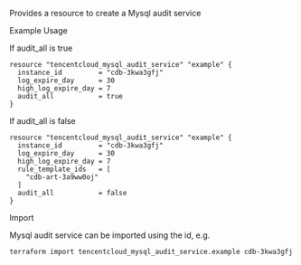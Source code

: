 Provides a resource to create a Mysql audit service

Example Usage

If audit_all is true

```hcl
resource "tencentcloud_mysql_audit_service" "example" {
  instance_id         = "cdb-3kwa3gfj"
  log_expire_day      = 30
  high_log_expire_day = 7
  audit_all           = true
}
```

If audit_all is false

```hcl
resource "tencentcloud_mysql_audit_service" "example" {
  instance_id         = "cdb-3kwa3gfj"
  log_expire_day      = 30
  high_log_expire_day = 7
  rule_template_ids   = [
    "cdb-art-3a9ww0oj"
  ]
  audit_all           = false
}
```

Import

Mysql audit service can be imported using the id, e.g.

```
terraform import tencentcloud_mysql_audit_service.example cdb-3kwa3gfj
```
